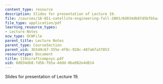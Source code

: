 ```yaml
---
content_type: resource
description: Slides for presentation of Lecture 19.
file: /courses/16-851-satellite-engineering-fall-2003/0d034db87d5bfb5a4ddd0ba982e4d814_l19scraftcompsys.pdf
file_type: application/pdf
learning_resource_types:
- Lecture Notes
ocw_type: OCWFile
parent_title: Lecture Notes
parent_type: CourseSection
parent_uid: 3b549c67-355e-4f8c-928c-487a6fa37853
resourcetype: Document
title: l19scraftcompsys.pdf
uid: 0d034db8-7d5b-fb5a-4ddd-0ba982e4d814
---
```

Slides for presentation of Lecture 19.

